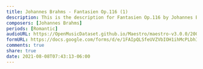 ```yaml
---
title: Johannes Brahms - Fantasien Op.116 (1)
description: This is the description for Fantasien Op.116 by Johannes Brahms
composers: [Johannes Brahms]
periods: [Romantic]
audioURL: https://OpenMusicDataset.github.io/Maestro/maestro-v3.0.0/2006/MIDI-Unprocessed_02_R1_2006_01-04_ORIG_MID--AUDIO_02_R1_2006_02_Track02_wav.midi
formURL: https://docs.google.com/forms/d/e/1FAIpQLSfeUVZVbIOH1ihMcPLbhIq14-5wl8LUJsdYIeHhTPdu8wRU5w/viewform
comments: true
share: true
date: 2021-08-08T07:43:13-06:00
---
```

